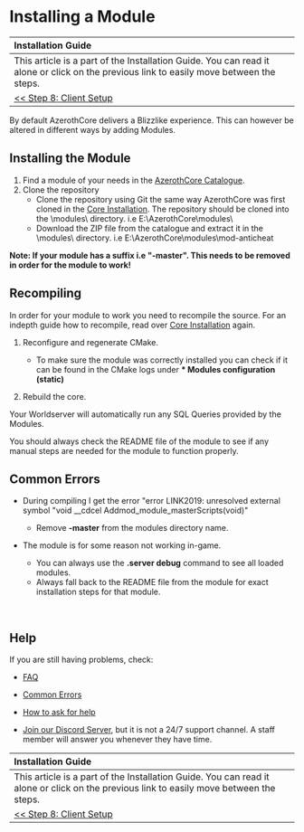 # Installing a Module

| Installation Guide |
| :- |
| This article is a part of the Installation Guide. You can read it alone or click on the previous link to easily move between the steps. |
| [<< Step 8: Client Setup](client-setup.md) |

By default AzerothCore delivers a Blizzlike experience. This can however be altered in different ways by adding Modules.

## Installing the Module

1. Find a module of your needs in the [AzerothCore Catalogue](https://www.azerothcore.org/catalogue#/).
2. Clone the repository
    - Clone the repository using Git the same way AzerothCore was first cloned in the [Core Installation](core-installation.md). The repository should be cloned into the \modules\ directory. i.e E:\AzerothCore\modules\
    - Download the ZIP file from the catalogue and extract it in the \modules\ directory. i.e E:\AzerothCore\modules\mod-anticheat

**Note: If your module has a suffix i.e "-master". This needs to be removed in order for the module to work!**

## Recompiling

In order for your module to work you need to recompile the source. For an indepth guide how to recompile, read over [Core Installation](core-installation.md) again.

1. Reconfigure and regenerate CMake.
    - To make sure the module was correctly installed you can check if it can be found in the CMake logs under **\* Modules configuration (static)**

2. Rebuild the core.

Your Worldserver will automatically run any SQL Queries provided by the Modules.

You should always check the README file of the module to see if any manual steps are needed for the module to function properly.

## Common Errors

- During compiling I get the error "error LINK2019: unresolved external symbol "void __cdcel Addmod_module_masterScripts(void)"
    - Remove **-master** from the modules directory name.

- The module is for some reason not working in-game.
    - You can always use the **.server debug** command to see all loaded modules.
    - Always fall back to the README file from the module for exact installation steps for that module.

<br>

## Help

If you are still having problems, check:

* [FAQ](faq.md)

* [Common Errors](common-errors.md)

* [How to ask for help](how-to-ask-for-help.md)

* [Join our Discord Server](https://discord.gg/gkt4y2x), but it is not a 24/7 support channel. A staff member will answer you whenever they have time.

| Installation Guide |
| :- |
| This article is a part of the Installation Guide. You can read it alone or click on the previous link to easily move between the steps. |
| [<< Step 8: Client Setup](client-setup.md) |